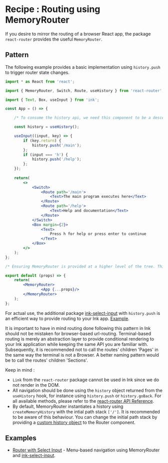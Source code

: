 # Recipe : Routing using MemoryRouter

If you desire to mirror the routing of a browser React app, the package `react-router` provides the useful `MemoryRouter`. 

## Pattern

The following example provides a basic implementation using `history.push` to trigger router state changes.

```jsx
import * as React from 'react';

import { MemoryRouter, Switch, Route, useHistory } from 'react-router';

import { Text, Box, useInput } from 'ink';

const App = () => {

	/* To consume the history api, we need this component to be a descendent of MemoryRouter.*/

	const history = useHistory();

	useInput((input, key) => {
		if (key.return) {
			history.push('/main');
		};
		if (input === 'h') {
			history.push('/help');
		};
	});
	
	return(
		<>
			<Switch>
				<Route path='/main'>
					<Text>The main program executes here</Text>
				</Route>
				<Route path='/help'>
					<Text>Help and documentation</Text>
				</Route>
			</Switch>
			<Box margin={2}>
				<Text>
					Press h for help or press enter to continue
				</Text>
			</Box>
		</>
	);
};

/* Ensuring MemoryRouter is provided at a higher level of the tree. This can be in a separate file */

export default (props) => {
	return(
		<MemoryRouter>
				<App {...props}/>
		</MemoryRouter>
	);
};
```

For actual use, the additional package [ink-select-input](https://github.com/vadimdemedes/ink-select-input) with `history.push` is an efficient way to provide routing to your Ink app. [Example](examples/router/select-input.js).

It is important to have in mind routing done following this pattern in Ink should not be mistaken for browser-based url-routing. Terminal-based routing is merely an abstraction layer to provide conditional rendering to your Ink application while keeping the same API you are familiar with. Subsequently, it is recommended not to call the routes' children 'Pages' in the same way the terminal is not a Browser. A better naming pattern would be to call the routes' children 'Sections'.

Keep in mind :
- `Link` from the `react-router` package cannot be used in Ink since we do not render in the DOM.
- All navigation should be done using the `history` object returned from the `useHistory` hook, for instance using `history.push` or `history.goBack`. For all available methods, please refer to the [react-router API Reference](https://reactrouter.com/core/api/history).
- By default, MemoryRouter instantiates a history using `createMemoryHistory` with the intial path stack `['/']`. It is recommended to be aware of this behaviour. You can change the initial path stack by providing a [custom history object](https://github.com/ReactTraining/history/blob/master/docs/api-reference.md#creatememoryhistory) to the Router component. 

## Examples

- [Router with Select Input](examples/router/select-input.js) - Menu-based navigation using MemoryRouter and [ink-select-input](https://github.com/vadimdemedes/ink-select-input).
